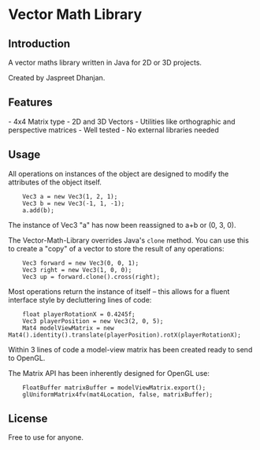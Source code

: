 # Vector Math Library

<h2>Introduction</h2>
A vector maths library written in Java for 2D or 3D projects.

Created by Jaspreet Dhanjan.

<h2>Features</h2>
- 4x4 Matrix type
- 2D and 3D Vectors
- Utilities like orthographic and perspective matrices
- Well tested
- No external libraries needed

<h2>Usage</h2>
All operations on instances of the object are designed to modify the attributes of the object itself. 

```
	Vec3 a = new Vec3(1, 2, 1);
	Vec3 b = new Vec3(-1, 1, -1);
	a.add(b);
```

The instance of Vec3 "a" has now been reassigned to a+b or (0, 3, 0).

The Vector-Math-Library overrides Java's `clone` method. You can use this to create a "copy" of a vector to store the result of any operations:

```
	Vec3 forward = new Vec3(0, 0, 1);
	Vec3 right = new Vec3(1, 0, 0);
	Vec3 up = forward.clone().cross(right);
```

Most operations return the instance of itself – this allows for a fluent interface style by decluttering lines of code:

```
	float playerRotationX = 0.4245f;
	Vec3 playerPosition = new Vec3(2, 0, 5);
	Mat4 modelViewMatrix = new Mat4().identity().translate(playerPosition).rotX(playerRotationX);
```

Within 3 lines of code a model-view matrix has been created ready to send to OpenGL.

The Matrix API has been inherently designed for OpenGL use:

```
	FloatBuffer matrixBuffer = modelViewMatrix.export();
	glUniformMatrix4fv(mat4Location, false, matrixBuffer);
```

<h2>License</h2>
Free to use for anyone.
